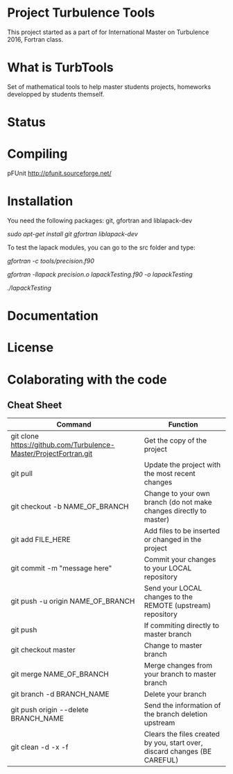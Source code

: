 # Project Turbulence Tools

This project started as a part of for International Master on Turbulence 2016, Fortran class.

# What is TurbTools

Set of mathematical tools to help master students projects, homeworks developped by students themself.

# Status

# Compiling
pFUnit http://pfunit.sourceforge.net/

# Installation
You need the following packages: git, gfortran and liblapack-dev

_sudo apt-get install git gfortran liblapack-dev_

To test the lapack modules, you can go to the src folder and type:

_gfortran -c tools/precision.f90_

_gfortran -llapack precision.o lapackTesting.f90 -o lapackTesting_

_./lapackTesting_


# Documentation

# License

# Colaborating with the code

## Cheat Sheet
|Command      |Function                                              |
|-------------|------------------------------------------------------|
|git clone https://github.com/Turbulence-Master/ProjectFortran.git |Get the copy of the project|
|git pull |Update the project with the most recent changes|
|git checkout -b NAME_OF_BRANCH |Change to your own branch (do not make changes directly to master)|
|git add FILE_HERE |Add files to be inserted or changed in the project|
|git commit -m "message here" |Commit your changes to your LOCAL repository|
|git push -u origin NAME_OF_BRANCH |Send your LOCAL changes to the REMOTE (upstream) repository|
|git push |If commiting directly to master branch|
|git checkout master |Change to master branch|
|git merge NAME_OF_BRANCH |Merge changes from your branch to master branch|
|git branch -d BRANCH_NAME |Delete your branch|
|git push origin --delete BRANCH_NAME  |Send the information of the branch deletion upstream|
|git clean -d -x -f |Clears the files created by you, start over, discard changes (BE CAREFUL)|


